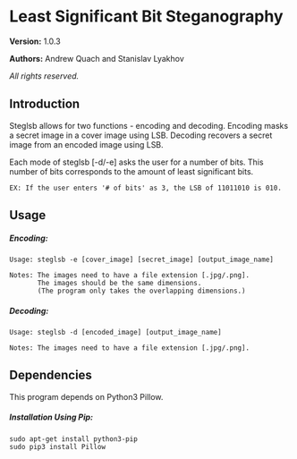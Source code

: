 # Least Significant Bit Steganography

**Version:** 1.0.3

**Authors:** Andrew Quach and Stanislav Lyakhov

*All rights reserved.*

## Introduction

Steglsb allows for two functions - encoding and decoding.
Encoding masks a secret image in a cover image using LSB.
Decoding recovers a secret image from an encoded image using LSB.

Each mode of steglsb [-d/-e] asks the user for a number of bits.
This number of bits corresponds to the amount of least significant
bits.

    EX: If the user enters '# of bits' as 3, the LSB of 11011010 is 010.

## Usage

##### Encoding:
    Usage: steglsb -e [cover_image] [secret_image] [output_image_name]

    Notes: The images need to have a file extension [.jpg/.png].
           The images should be the same dimensions.
           (The program only takes the overlapping dimensions.)

##### Decoding:
    Usage: steglsb -d [encoded_image] [output_image_name]

    Notes: The images need to have a file extension [.jpg/.png].

## Dependencies

This program depends on Python3 Pillow.

##### Installation Using Pip:
    sudo apt-get install python3-pip
    sudo pip3 install Pillow
    
